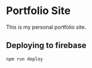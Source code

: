 # Portfolio Site
This is my personal portfolio site.

## Deploying to firebase

```shell
npm run deploy
```